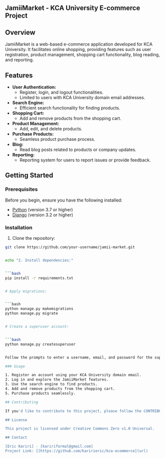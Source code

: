 ## JamiiMarket - KCA University E-commerce Project

## Overview

JamiiMarket is a web-based e-commerce application developed for KCA University. It facilitates online shopping, providing features such as user registration, product management, shopping cart functionality, blog reading, and reporting.

## Features

* **User Authentication:**
    * Register, login, and logout functionalities.
    * Limited to users with KCA University domain email addresses.
* **Search Engine:**
    * Efficient search functionality for finding products.
* **Shopping Cart:**
    * Add and remove products from the shopping cart.
* **Product Management:**
    * Add, edit, and delete products.
* **Purchase Products:**
    * Seamless product purchase process.
* **Blog:**
    * Read blog posts related to products or company updates.
* **Reporting:**
    * Reporting system for users to report issues or provide feedback.

## Getting Started

### Prerequisites

Before you begin, ensure you have the following installed:

* [Python](https://www.python.org/downloads/) (version 3.7 or higher)
* [Django](https://www.djangoproject.com/download/) (version 3.2 or higher)

### Installation

1. Clone the repository:


```bash
git clone https://github.com/your-username/jamii-market.git


echo "2. Install dependencies:"


```bash
pip install -r requirements.txt


# Apply migrations:


```bash
python manage.py makemigrations
python manage.py migrate


# Create a superuser account:


```bash
python manage.py createsuperuser


Follow the prompts to enter a username, email, and password for the superuser account.

### Usage

1. Register an account using your KCA University domain email.
2. Log in and explore the JamiiMarket features.
3. Use the search engine to find products.
4. Add and remove products from the shopping cart.
5. Purchase products seamlessly.

## Contributing

If you'd like to contribute to this project, please follow the CONTRIBUTING.md guidelines.

## License

This project is licensed under Creative Commons Zero v1.0 Universal.

## Contact

[Eric Kariri] - [kaririformal@gmail.com]
Project Link: [[https://github.com/karirieric/kca-ecommerce](url)
